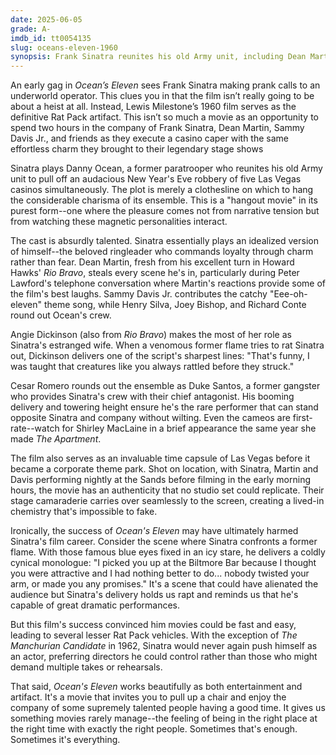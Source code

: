 ```yaml
---
date: 2025-06-05
grade: A-
imdb_id: tt0054135
slug: oceans-eleven-1960
synopsis: Frank Sinatra reunites his old Army unit, including Dean Martin and Sammy Davis Jr., to pull off a New Year's Eve robbery of five Las Vegas casinos simultaneously.
---
```


An early gag in _Ocean’s Eleven_ sees Frank Sinatra making prank calls to an underworld operator. This clues you in that the film isn’t really going to be about a heist at all. Instead, Lewis Milestone’s 1960 film serves as the definitive Rat Pack artifact. This isn’t so much a movie as an opportunity to spend two hours in the company of Frank Sinatra, Dean Martin, Sammy Davis Jr., and friends as they execute a casino caper with the same effortless charm they brought to their legendary stage shows

Sinatra plays Danny Ocean, a former paratrooper who reunites his old Army unit to pull off an audacious New Year's Eve robbery of five Las Vegas casinos simultaneously. The plot is merely a clothesline on which to hang the considerable charisma of its ensemble. This is a "hangout movie" in its purest form--one where the pleasure comes not from narrative tension but from watching these magnetic personalities interact.

The cast is absurdly talented. Sinatra essentially plays an idealized version of himself--the beloved ringleader who commands loyalty through charm rather than fear. Dean Martin, fresh from his excellent turn in Howard Hawks' _Rio Bravo_, steals every scene he's in, particularly during Peter Lawford's telephone conversation where Martin's reactions provide some of the film's best laughs. Sammy Davis Jr. contributes the catchy "Eee-oh-eleven" theme song, while Henry Silva, Joey Bishop, and Richard Conte round out Ocean's crew.

Angie Dickinson (also from _Rio Bravo_) makes the most of her role as Sinatra's estranged wife. When a venomous former flame tries to rat Sinatra out, Dickinson delivers one of the script's sharpest lines: "That's funny, I was taught that creatures like you always rattled before they struck." 

Cesar Romero rounds out the ensemble as Duke Santos, a former gangster who provides Sinatra's crew with their chief antagonist. His booming delivery and towering height ensure he's the rare performer that can stand opposite Sinatra and company without wilting. Even the cameos are first-rate--watch for Shirley MacLaine in a brief appearance the same year she made _The Apartment_.

The film also serves as an invaluable time capsule of Las Vegas before it became a corporate theme park. Shot on location, with Sinatra, Martin and Davis performing nightly at the Sands before filming in the early morning hours, the movie has an authenticity that no studio set could replicate. Their stage camaraderie carries over seamlessly to the screen, creating a lived-in chemistry that's impossible to fake. 

Ironically, the success of _Ocean's Eleven_ may have ultimately harmed Sinatra's film career. Consider the scene where Sinatra confronts a former flame. With those famous blue eyes fixed in an icy stare, he delivers a coldly cynical monologue: "I picked you up at the Biltmore Bar because I thought you were attractive and I had nothing better to do... nobody twisted your arm, or made you any promises." It's a scene that could have alienated the audience but Sinatra's delivery holds us rapt and reminds us that he's capable of great dramatic performances.

But this film's success convinced him movies could be fast and easy, leading to several lesser Rat Pack vehicles. With the exception of _The Manchurian Candidate_ in 1962, Sinatra would never again push himself as an actor, preferring directors he could control rather than those who might demand multiple takes or rehearsals. 

That said, _Ocean's Eleven_ works beautifully as both entertainment and artifact. It's a movie that invites you to pull up a chair and enjoy the company of some supremely talented people having a good time. It gives us something movies rarely manage--the feeling of being in the right place at the right time with exactly the right people. Sometimes that's enough. Sometimes it's everything.